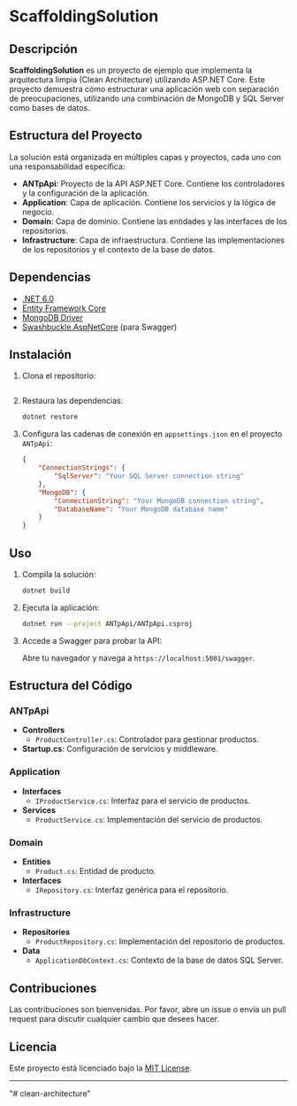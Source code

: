 # ScaffoldingSolution

## Descripción

**ScaffoldingSolution** es un proyecto de ejemplo que implementa la arquitectura limpia (Clean Architecture) utilizando ASP.NET Core. Este proyecto demuestra cómo estructurar una aplicación web con separación de preocupaciones, utilizando una combinación de MongoDB y SQL Server como bases de datos.

## Estructura del Proyecto

La solución está organizada en múltiples capas y proyectos, cada uno con una responsabilidad específica:

- **ANTpApi**: Proyecto de la API ASP.NET Core. Contiene los controladores y la configuración de la aplicación.
- **Application**: Capa de aplicación. Contiene los servicios y la lógica de negocio.
- **Domain**: Capa de dominio. Contiene las entidades y las interfaces de los repositorios.
- **Infrastructure**: Capa de infraestructura. Contiene las implementaciones de los repositorios y el contexto de la base de datos.

## Dependencias

- [.NET 6.0](https://dotnet.microsoft.com/download/dotnet/6.0)
- [Entity Framework Core](https://docs.microsoft.com/en-us/ef/core/)
- [MongoDB Driver](https://www.mongodb.com/docs/drivers/csharp/)
- [Swashbuckle.AspNetCore](https://github.com/domaindrivendev/Swashbuckle.AspNetCore) (para Swagger)

## Instalación

1. Clona el repositorio:

   ```bash
   
   ```

2. Restaura las dependencias:

   ```bash
   dotnet restore
   ```

3. Configura las cadenas de conexión en `appsettings.json` en el proyecto `ANTpApi`:

   ```json
   {
       "ConnectionStrings": {
           "SqlServer": "Your SQL Server connection string"
       },
       "MongoDB": {
           "ConnectionString": "Your MongoDB connection string",
           "DatabaseName": "Your MongoDB database name"
       }
   }
   ```

## Uso

1. Compila la solución:

   ```bash
   dotnet build
   ```

2. Ejecuta la aplicación:

   ```bash
   dotnet run --project ANTpApi/ANTpApi.csproj
   ```

3. Accede a Swagger para probar la API:

   Abre tu navegador y navega a `https://localhost:5001/swagger`.

## Estructura del Código

### ANTpApi

- **Controllers**
  - `ProductController.cs`: Controlador para gestionar productos.
- **Startup.cs**: Configuración de servicios y middleware.

### Application

- **Interfaces**
  - `IProductService.cs`: Interfaz para el servicio de productos.
- **Services**
  - `ProductService.cs`: Implementación del servicio de productos.

### Domain

- **Entities**
  - `Product.cs`: Entidad de producto.
- **Interfaces**
  - `IRepository.cs`: Interfaz genérica para el repositorio.

### Infrastructure

- **Repositories**
  - `ProductRepository.cs`: Implementación del repositorio de productos.
- **Data**
  - `ApplicationDbContext.cs`: Contexto de la base de datos SQL Server.



## Contribuciones

Las contribuciones son bienvenidas. Por favor, abre un issue o envía un pull request para discutir cualquier cambio que desees hacer.

## Licencia

Este proyecto está licenciado bajo la [MIT License](LICENSE).

---
"# clean-architecture" 
